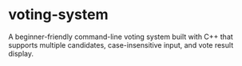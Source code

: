 # voting-system
A beginner-friendly command-line voting system built with C++ that supports multiple candidates, case-insensitive input, and vote result display.
